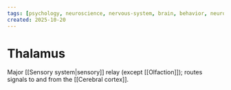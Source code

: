 ```yaml
---
tags: [psychology, neuroscience, nervous-system, brain, behavior, neurotransmitters]
created: 2025-10-20
---
```

# Thalamus

Major [[Sensory system|sensory]] relay (except [[Olfaction]]); routes signals to and from the [[Cerebral cortex]].
